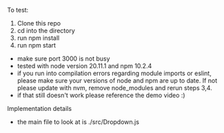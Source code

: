 To test: 
1. Clone this repo
2. cd into the directory
3. run npm install
4. run npm start

- make sure port 3000 is not busy
- tested with node version 20.11.1 and npm 10.2.4
- if you run into compilation errors regarding module imports or eslint, please make sure your versions of node and npm are up to date. If not please update with nvm, remove node_modules and rerun steps 3,4.
- if that still doesn't work please reference the demo video :) 

Implementation details
- the main file to look at is ./src/Dropdown.js
